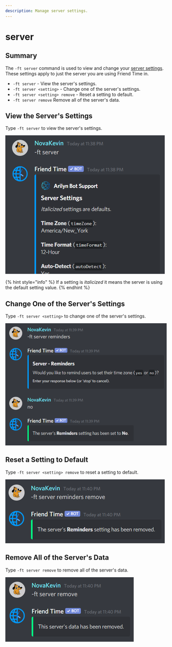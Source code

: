 ```yaml
---
description: Manage server settings.
---
```


# server

## Summary

The `-ft server` command is used to view and change your [server settings](../../settings/server-settings/). These settings apply to just the server you are using Friend Time in.

* `-ft server` - View the server's settings.
* `-ft server <setting>` - Change one of the server's settings.
* `-ft server <setting> remove` - Reset a setting to default.
* `-ft server remove` Remove all of the server's data.

## View the Server's Settings

Type `-ft server` to view the server's settings.

![](../../.gitbook/assets/image%20%2841%29.png)

{% hint style="info" %}
If a setting is _italicized_ it means the server is using the default setting value.
{% endhint %}

## Change One of the Server's Settings

Type `-ft server <setting>` to change one of the server's settings.

![](../../.gitbook/assets/image%20%2840%29.png)

## Reset a Setting to Default

Type `-ft server <setting> remove` to reset a setting to default.

![](../../.gitbook/assets/image%20%2846%29.png)

## Remove All of the Server's Data

Type `-ft server remove` to remove all of the server's data.

![](../../.gitbook/assets/image%20%2842%29.png)

